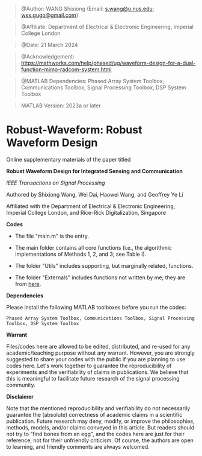 > @Author: WANG Shixiong (Email: <s.wang@u.nus.edu>; <wsx.gugo@gmail.com>)

> @Affiliate: Department of Electrical & Electronic Engineering, Imperial College London

> @Date: 21 March 2024

> @Acknowledgement: https://mathworks.com/help/phased/ug/waveform-design-for-a-dual-function-mimo-radcom-system.html

> @MATLAB Dependencies: Phased Array System Toolbox, Communications Toolbox, Signal Processing Toolbox, DSP System Toolbox

> MATLAB Version: 2023a or later

# Robust-Waveform: Robust Waveform Design

Online supplementary materials of the paper titled 

**Robust Waveform Design for Integrated Sensing and Communication**

_IEEE Transactions on Signal Processing_

Authored by Shixiong Wang, Wei Dai, Haowei Wang, and Geoffrey Ye Li

Affiliated with the Department of Electrical & Electronic Engineering, Imperial College London, and Rice-Rick Digitalization, Singapore

**Codes**

- The file "main.m" is the entry.

- The main folder contains all core functions (i.e., the algorithmic implementations of Methods 1, 2, and 3; see Table I).

- The folder "Utils" includes supporting, but marginally related, functions.

- The folder "Externals" includes functions not written by me; they are from [here](https://mathworks.com/help/phased/ug/waveform-design-for-a-dual-function-mimo-radcom-system.html).

**Dependencies**

Please install the following MATLAB toolboxes before you run the codes:

```
Phased Array System Toolbox, Communications Toolbox, Signal Processing Toolbox, DSP System Toolbox
```


**Warrant**

Files/codes here are allowed to be edited, distributed, and re-used for any academic/teaching purpose without any warrant. However, you are strongly suggested to share your codes with the public if you are planning to use codes here. Let's work together to guarantee the reproducibility of experiments and the verifiability of claims in publications. We believe that this is meaningful to facilitate future research of the signal processing community.

**Disclaimer**

Note that the mentioned reproducibility and verifiability do not necessarily guarantee the (absolute) correctness of academic claims in a scientific publication. Future research may deny, modify, or improve the philosophies, methods, models, and/or claims conveyed in this article. But readers should not try to "find bones from an egg", and the codes here are just for their reference, not for their unfriendly criticism. Of course, the authors are open to learning, and friendly comments are always welcomed.
